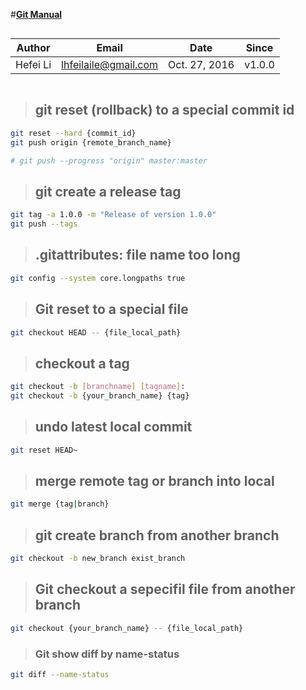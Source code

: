 #**[Git Manual](https://git-scm.com/docs/user-manual.html "Git Documentation")**

``` 
```
Author    |    Email    |    Date     |    Since    |
----------|-------------|-------------|-------------|
Hefei Li  |lhfeilaile@gmail.com| Oct. 27, 2016      |     v1.0.0  |
```
```

>## git reset (rollback) to a special commit id

```sh
git reset --hard {commit_id}
git push origin {remote_branch_name}

# git push --progress "origin" master:master
```


>## git create a release tag

```sh
git tag -a 1.0.0 -m "Release of version 1.0.0"
git push --tags
```

>## .gitattributes: file name too long

```sh
git config --system core.longpaths true
```

>## Git reset to a special file 

```sh
git checkout HEAD -- {file_local_path}
```

>## checkout a tag

```sh
git checkout -b [branchname] [tagname]:
git checkout -b {your_branch_name} {tag}
```

>## undo latest local commit

```sh
git reset HEAD~
```

>## merge remote tag or branch into local

```sh
git merge {tag|branch}
```

>## git create branch from another branch

```sh
git checkout -b new_branch exist_branch
```

>## Git checkout a sepecifil  file from another branch

```sh
git checkout {your_branch_name} -- {file_local_path}
```

>### Git show diff by name-status

```sh
git diff --name-status 
```